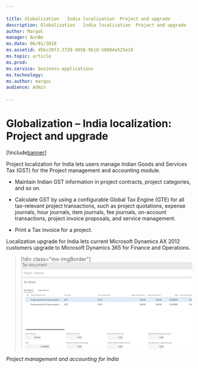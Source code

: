 ```yaml
---

title: Globalization   India localization  Project and upgrade
description: Globalization   India localization  Project and upgrade
author: MargoC
manager: AnnBe
ms.date: 06/01/2018
ms.assetid: d5bc20f3-3729-4958-9b10-58804a525e18
ms.topic: article
ms.prod: 
ms.service: business-applications
ms.technology: 
ms.author: margoc
audience: Admin

---
```

#  Globalization – India localization: Project and upgrade




[!include[banner](../../includes/banner.md)]

Project localization for India lets users manage Indian Goods and Services Tax
(GST) for the Project management and accounting module.

-   Maintain Indian GST information in project contracts, project categories,
    and so on.

-   Calculate GST by using a configurable Global Tax Engine (GTE) for all
    tax-relevant project transactions, such as project quotations, expense
    journals, hour journals, item journals, fee journals, on-account
    transactions, project invoice proposals, and service management.

-   Print a Tax invoice for a project.

Localization upgrade for India lets current Microsoft Dynamics AX 2012 customers
upgrade to Microsoft Dynamics 365 for Finance and Operations.

> [!div class="mx-imgBorder"] 
> ![A screenshot showing tax calculation in the project management and accounting for India](media/globalization-india-localization-project-upgrade-1.png "A screenshot showing tax calculation in the project management and accounting for India")
<!-- FO_India_localization_project_and_upgrade_A.png -->


*Project management and accounting for India*


